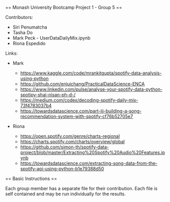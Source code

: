 == Monash University Bootcamp Project 1 - Group 5 ==


Contributors: 
* Siri Penumatcha
* Tasha Do
* Mark Peck - UserDataDailyMix.ipynb
* Riona Espedido


Links:

* Mark
    - https://www.kaggle.com/code/mrankitgupta/spotify-data-analysis-using-python
    - https://github.com/enjuichang/PracticalDataScience-ENCA
    - https://www.linkedin.com/pulse/analyse-your-spotify-data-python-spotipy-shai-nisan-ph-d-/
    - https://medium.com/codex/decoding-spotify-daily-mix-73f4783037b4
    - https://towardsdatascience.com/part-iii-building-a-song-recommendation-system-with-spotify-cf76b52705e7

* Riona
  - https://open.spotify.com/genre/charts-regional
  - https://charts.spotify.com/charts/overview/global
  - https://github.com/simon-th/spotify-data-project/blob/master/Extracting%20Spotify%20Audio%20Features.ipynb
  - https://towardsdatascience.com/extracting-song-data-from-the-spotify-api-using-python-b1e79388d50

== Basic Instructions ==

Each group member has a separate file for their contribution. Each file is self contained and may be run individually for the results.

